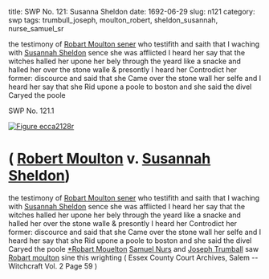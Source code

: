 title: SWP No. 121: Susanna Sheldon
date: 1692-06-29
slug: n121
category: swp
tags: trumbull_joseph, moulton_robert, sheldon_susannah, nurse_samuel_sr




the testimony of [Robart Moulton sener](/tag/moulton_robert.html)
						who testifith and saith that I waching with [Susannah Sheldon](/tag/sheldon_susannah.html) sence she was afflicted I heard her say that
						the witches halled her upone her bely through the yeard like a snacke and
						halled her over the stone walle & presontly I heard her Controdict
						her former: discource and said that she Came over the stone wall her selfe
						and I heard her say that she Rid upone a poole to boston and she said the
							divel Caryed the poole 

<div markdown class="doc" id="n121.1">

<div class="doc_id">SWP No. 121.1</div>


<span markdown class="figure">[![Figure ecca2128r](archives/ecca/thumb/ecca2128r.jpg)](archives/ecca/large/ecca2128r.jpg)</span>

# ( [Robert Moulton](/tag/moulton_robert.html) v. [Susannah Sheldon](/tag/sheldon_susannah.html))

the testimony of [Robart Moulton sener](/tag/moulton_robert.html) who testifith and saith that I waching with [Susannah Sheldon](/tag/sheldon_susannah.html) sence she was afflicted I heard her say that the witches halled her upone her bely through the yeard like a snacke and halled her over the stone walle & presontly I heard her Controdict her former: discource and said that she Came over the stone wall her selfe and I heard her say that she Rid upone a poole to boston and she said the divel Caryed the poole
[*Robart Mouelton](/tag/moulton_robert.html) [Samuel Nurs](/tag/nurse_samuel_sr.html) and [Joseph Trumball](/tag/trumbull_joseph.html) saw [Robart moulton](/tag/moulton_robert.html) sine this wrighting ( Essex County Court Archives, Salem -- Witchcraft Vol. 2 Page 59 )

</div>

